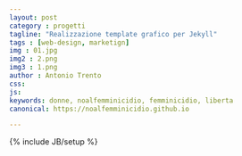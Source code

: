 ```yaml
---
layout: post
category : progetti
tagline: "Realizzazione template grafico per Jekyll"
tags : [web-design, marketign]
img : 01.jpg
img2 : 2.png
img3 : 1.png
author : Antonio Trento
css: 
js: 
keywords: donne, noalfemminicidio, femminicidio, liberta
canonical: https://noalfemminicidio.github.io

---
```

{% include JB/setup %}
<!--more-->

